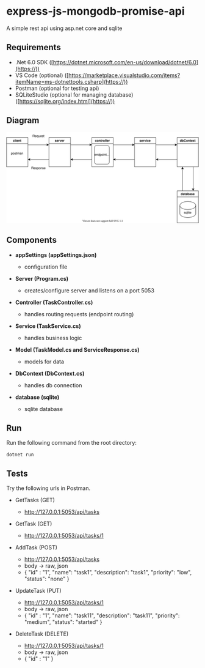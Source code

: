 # express-js-mongodb-promise-api

A simple rest api using asp.net core and sqlite

## Requirements

* .Net 6.0 SDK ([https://dotnet.microsoft.com/en-us/download/dotnet/6.0](https://))
* VS Code (optional) ([https://marketplace.visualstudio.com/items?itemName=ms-dotnettools.csharp](https://))
* Postman (optional for testing api)
* SQLiteStudio (optional for managing database) ([https://sqlite.org/index.html](https://))

## Diagram

![Alt text](./diagram.svg)

## Components

* **appSettings (appSettings.json)**

  - configuration file
* **Server (Program.cs)**

  - creates/configure server and listens on a port 5053
* **Controller (TaskController.cs)**

  - handles routing requests (endpoint routing)
* **Service (TaskService.cs)**

  - handles business logic
* **Model (TaskModel.cs and ServiceResponse.cs)**

  - models for data
* **DbContext (DbContext.cs)**

  - handles db connection
* **database (sqlite)**

  - sqlite database

## Run

Run the following command from the root directory:

```
dotnet run
```

## Tests

Try the following urls in Postman.

* GetTasks (GET)

  * http://127.0.0.1:5053/api/tasks
* GetTask (GET)

  * http://127.0.0.1:5053/api/tasks/1
* AddTask (POST)

  * http://127.0.0.1:5053/api/tasks
  * body -> raw, json
  * { "id" : "1", "name": "task1", "description": "task1", "priority": "low", "status": "none" }
* UpdateTask (PUT)

  * http://127.0.0.1:5053/api/tasks/1
  * body -> raw, json
  * { "id" : "1", "name": "task11", "description": "task11", "priority": "medium", "status": "started" }
* DeleteTask (DELETE)

  * http://127.0.0.1:5053/api/tasks/1
  * body -> raw, json
  * { "id" : "1" }
